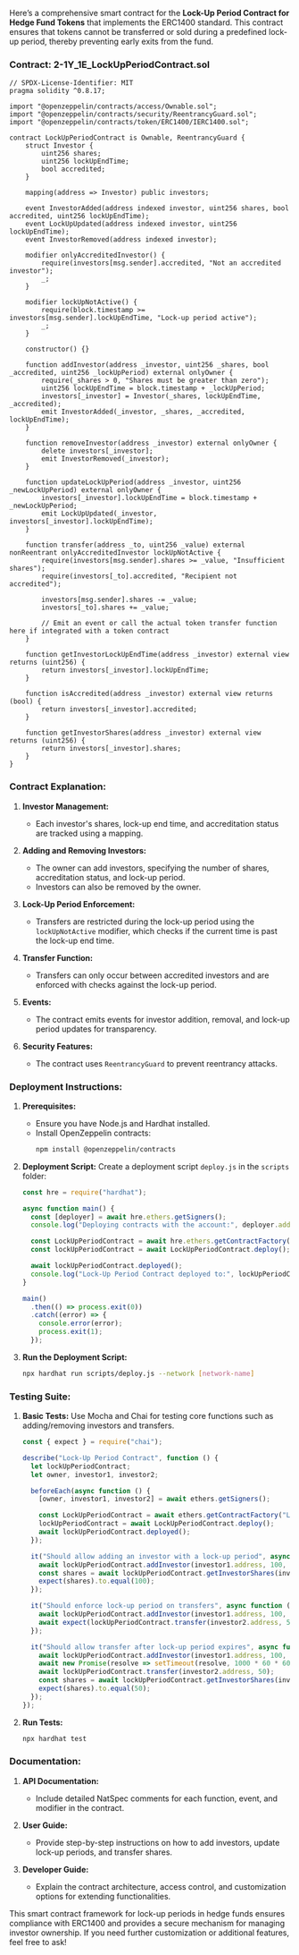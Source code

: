 Here’s a comprehensive smart contract for the **Lock-Up Period Contract for Hedge Fund Tokens** that implements the ERC1400 standard. This contract ensures that tokens cannot be transferred or sold during a predefined lock-up period, thereby preventing early exits from the fund.

### Contract: 2-1Y_1E_LockUpPeriodContract.sol

```solidity
// SPDX-License-Identifier: MIT
pragma solidity ^0.8.17;

import "@openzeppelin/contracts/access/Ownable.sol";
import "@openzeppelin/contracts/security/ReentrancyGuard.sol";
import "@openzeppelin/contracts/token/ERC1400/IERC1400.sol";

contract LockUpPeriodContract is Ownable, ReentrancyGuard {
    struct Investor {
        uint256 shares;
        uint256 lockUpEndTime;
        bool accredited;
    }

    mapping(address => Investor) public investors;

    event InvestorAdded(address indexed investor, uint256 shares, bool accredited, uint256 lockUpEndTime);
    event LockUpUpdated(address indexed investor, uint256 lockUpEndTime);
    event InvestorRemoved(address indexed investor);

    modifier onlyAccreditedInvestor() {
        require(investors[msg.sender].accredited, "Not an accredited investor");
        _;
    }

    modifier lockUpNotActive() {
        require(block.timestamp >= investors[msg.sender].lockUpEndTime, "Lock-up period active");
        _;
    }

    constructor() {}

    function addInvestor(address _investor, uint256 _shares, bool _accredited, uint256 _lockUpPeriod) external onlyOwner {
        require(_shares > 0, "Shares must be greater than zero");
        uint256 lockUpEndTime = block.timestamp + _lockUpPeriod;
        investors[_investor] = Investor(_shares, lockUpEndTime, _accredited);
        emit InvestorAdded(_investor, _shares, _accredited, lockUpEndTime);
    }

    function removeInvestor(address _investor) external onlyOwner {
        delete investors[_investor];
        emit InvestorRemoved(_investor);
    }

    function updateLockUpPeriod(address _investor, uint256 _newLockUpPeriod) external onlyOwner {
        investors[_investor].lockUpEndTime = block.timestamp + _newLockUpPeriod;
        emit LockUpUpdated(_investor, investors[_investor].lockUpEndTime);
    }

    function transfer(address _to, uint256 _value) external nonReentrant onlyAccreditedInvestor lockUpNotActive {
        require(investors[msg.sender].shares >= _value, "Insufficient shares");
        require(investors[_to].accredited, "Recipient not accredited");

        investors[msg.sender].shares -= _value;
        investors[_to].shares += _value;

        // Emit an event or call the actual token transfer function here if integrated with a token contract
    }

    function getInvestorLockUpEndTime(address _investor) external view returns (uint256) {
        return investors[_investor].lockUpEndTime;
    }

    function isAccredited(address _investor) external view returns (bool) {
        return investors[_investor].accredited;
    }

    function getInvestorShares(address _investor) external view returns (uint256) {
        return investors[_investor].shares;
    }
}
```

### Contract Explanation:

1. **Investor Management:**
   - Each investor's shares, lock-up end time, and accreditation status are tracked using a mapping.

2. **Adding and Removing Investors:**
   - The owner can add investors, specifying the number of shares, accreditation status, and lock-up period. 
   - Investors can also be removed by the owner.

3. **Lock-Up Period Enforcement:**
   - Transfers are restricted during the lock-up period using the `lockUpNotActive` modifier, which checks if the current time is past the lock-up end time.

4. **Transfer Function:**
   - Transfers can only occur between accredited investors and are enforced with checks against the lock-up period.

5. **Events:**
   - The contract emits events for investor addition, removal, and lock-up period updates for transparency.

6. **Security Features:**
   - The contract uses `ReentrancyGuard` to prevent reentrancy attacks.

### Deployment Instructions:

1. **Prerequisites:**
   - Ensure you have Node.js and Hardhat installed.
   - Install OpenZeppelin contracts:
     ```bash
     npm install @openzeppelin/contracts
     ```

2. **Deployment Script:**
   Create a deployment script `deploy.js` in the `scripts` folder:

   ```javascript
   const hre = require("hardhat");

   async function main() {
     const [deployer] = await hre.ethers.getSigners();
     console.log("Deploying contracts with the account:", deployer.address);

     const LockUpPeriodContract = await hre.ethers.getContractFactory("LockUpPeriodContract");
     const lockUpPeriodContract = await LockUpPeriodContract.deploy();

     await lockUpPeriodContract.deployed();
     console.log("Lock-Up Period Contract deployed to:", lockUpPeriodContract.address);
   }

   main()
     .then(() => process.exit(0))
     .catch((error) => {
       console.error(error);
       process.exit(1);
     });
   ```

3. **Run the Deployment Script:**
   ```bash
   npx hardhat run scripts/deploy.js --network [network-name]
   ```

### Testing Suite:

1. **Basic Tests:**
   Use Mocha and Chai for testing core functions such as adding/removing investors and transfers.

   ```javascript
   const { expect } = require("chai");

   describe("Lock-Up Period Contract", function () {
     let lockUpPeriodContract;
     let owner, investor1, investor2;

     beforeEach(async function () {
       [owner, investor1, investor2] = await ethers.getSigners();

       const LockUpPeriodContract = await ethers.getContractFactory("LockUpPeriodContract");
       lockUpPeriodContract = await LockUpPeriodContract.deploy();
       await lockUpPeriodContract.deployed();
     });

     it("Should allow adding an investor with a lock-up period", async function () {
       await lockUpPeriodContract.addInvestor(investor1.address, 100, true, 1 days);
       const shares = await lockUpPeriodContract.getInvestorShares(investor1.address);
       expect(shares).to.equal(100);
     });

     it("Should enforce lock-up period on transfers", async function () {
       await lockUpPeriodContract.addInvestor(investor1.address, 100, true, 1 days);
       await expect(lockUpPeriodContract.transfer(investor2.address, 50)).to.be.revertedWith("Lock-up period active");
     });

     it("Should allow transfer after lock-up period expires", async function () {
       await lockUpPeriodContract.addInvestor(investor1.address, 100, true, 1 days);
       await new Promise(resolve => setTimeout(resolve, 1000 * 60 * 60 * 24)); // Wait 1 day
       await lockUpPeriodContract.transfer(investor2.address, 50);
       const shares = await lockUpPeriodContract.getInvestorShares(investor2.address);
       expect(shares).to.equal(50);
     });
   });
   ```

2. **Run Tests:**
   ```bash
   npx hardhat test
   ```

### Documentation:

1. **API Documentation:**
   - Include detailed NatSpec comments for each function, event, and modifier in the contract.

2. **User Guide:**
   - Provide step-by-step instructions on how to add investors, update lock-up periods, and transfer shares.

3. **Developer Guide:**
   - Explain the contract architecture, access control, and customization options for extending functionalities.

This smart contract framework for lock-up periods in hedge funds ensures compliance with ERC1400 and provides a secure mechanism for managing investor ownership. If you need further customization or additional features, feel free to ask!
